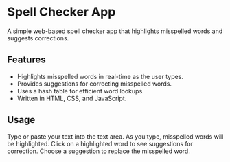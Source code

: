 # Spell Checker App

A simple web-based spell checker app that highlights misspelled words and suggests corrections.

## Features

- Highlights misspelled words in real-time as the user types.
- Provides suggestions for correcting misspelled words.
- Uses a hash table for efficient word lookups.
- Written in HTML, CSS, and JavaScript.

## Usage
Type or paste your text into the text area.
As you type, misspelled words will be highlighted.
Click on a highlighted word to see suggestions for correction.
Choose a suggestion to replace the misspelled word.